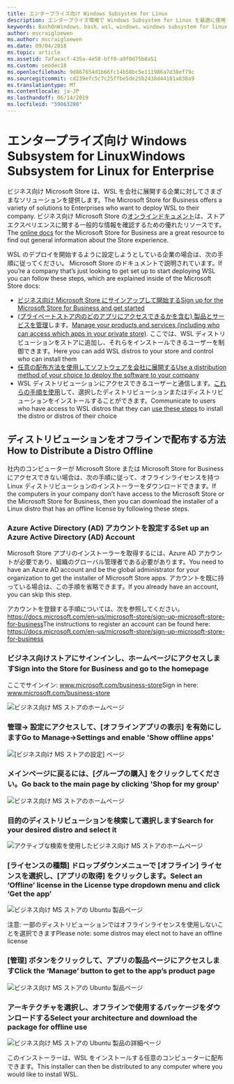 ```yaml
---
title: エンタープライズ向け Windows Subsystem for Linux
description: エンタープライズ環境で Windows Subsystem for Linux を最適に使用する方法に関するリソースと手順です。
keywords: BashOnWindows、bash、wsl、windows、windows subsystem for linux、windowssubsystem、ubuntu、debian、suse、windows 10、enterprise、deployment、offline、パッケージング、ストア、ディストリビューション、インストール、インストール
author: mscraigloewen
ms.author: mscraigloewen
ms.date: 09/04/2018
ms.topic: article
ms.assetid: 7afaeacf-435a-4e58-bff0-a9f0d75b8a51
ms.custom: seodec18
ms.openlocfilehash: 9d867654d1b66fc14b58bc5e111986a7d38ef79c
ms.sourcegitcommit: cd239efc5c7c25ffbe5de25b2438d44181a838a9
ms.translationtype: MT
ms.contentlocale: ja-JP
ms.lasthandoff: 06/14/2019
ms.locfileid: "59063280"
---
```

# <a name="windows-subsystem-for-linux-for-enterprise"></a><span data-ttu-id="340ea-104">エンタープライズ向け Windows Subsystem for Linux</span><span class="sxs-lookup"><span data-stu-id="340ea-104">Windows Subsystem for Linux for Enterprise</span></span>

<span data-ttu-id="340ea-105">ビジネス向け Microsoft Store は、WSL を会社に展開する企業に対してさまざまなソリューションを提供します。</span><span class="sxs-lookup"><span data-stu-id="340ea-105">The Microsoft Store for Business offers a variety of solutions to Enterprises who want to deploy WSL to their company.</span></span> <span data-ttu-id="340ea-106">ビジネス向け Microsoft Store の[オンラインドキュメント](https://docs.microsoft.com/en-us/microsoft-store/)は、ストアエクスペリエンスに関する一般的な情報を確認するための優れたリソースです。</span><span class="sxs-lookup"><span data-stu-id="340ea-106">The [online docs](https://docs.microsoft.com/en-us/microsoft-store/) for the Microsoft Store for Business are a great resource to find out general information about the Store experience.</span></span>

<span data-ttu-id="340ea-107">WSL のデプロイを開始するように設定しようとしている企業の場合は、次の手順に従ってください。 Microsoft Store のドキュメントで説明されています。</span><span class="sxs-lookup"><span data-stu-id="340ea-107">If you’re a company that’s just looking to get set up to start deploying WSL you can follow these steps, which are explained inside of the Microsoft Store docs:</span></span>

* [<span data-ttu-id="340ea-108">ビジネス向け Microsoft Store にサインアップして開始する</span><span class="sxs-lookup"><span data-stu-id="340ea-108">Sign up for the Microsoft Store for Business and get started</span></span>](https://docs.microsoft.com/en-us/microsoft-store/sign-up-microsoft-store-for-business-overview)
* <span data-ttu-id="340ea-109">[(プライベートストア内のどのアプリにアクセスできるかを含む) 製品とサービスを管理](https://docs.microsoft.com/en-us/microsoft-store/manage-apps-microsoft-store-for-business-overview)します。</span><span class="sxs-lookup"><span data-stu-id="340ea-109">[Manage your products and services (including who can access which apps in your private store)](https://docs.microsoft.com/en-us/microsoft-store/manage-apps-microsoft-store-for-business-overview).</span></span> <span data-ttu-id="340ea-110">ここでは、WSL ディストリビューションをストアに追加し、それらをインストールできるユーザーを制御できます。</span><span class="sxs-lookup"><span data-stu-id="340ea-110">Here you can add WSL distros to your store and control who can install them</span></span>
* [<span data-ttu-id="340ea-111">任意の配布方法を使用してソフトウェアを会社に展開する</span><span class="sxs-lookup"><span data-stu-id="340ea-111">Use a distribution method of your choice to deploy the software to your company</span></span>](https://docs.microsoft.com/en-us/microsoft-store/distribute-apps-to-your-employees-microsoft-store-for-business)
* <span data-ttu-id="340ea-112">WSL ディストリビューションにアクセスできるユーザーと通信します。[これらの手順を使用](https://docs.microsoft.com/en-us/windows/wsl/install-win10)して、選択したディストリビューションまたはディストリビューションをインストールすることができます。</span><span class="sxs-lookup"><span data-stu-id="340ea-112">Communicate to users who have access to WSL distros that they can [use these steps](https://docs.microsoft.com/en-us/windows/wsl/install-win10) to install the distro or distros of their choice</span></span> 

## <a name="how-to-distribute-a-distro-offline"></a><span data-ttu-id="340ea-113">ディストリビューションをオフラインで配布する方法</span><span class="sxs-lookup"><span data-stu-id="340ea-113">How to Distribute a Distro Offline</span></span>

<span data-ttu-id="340ea-114">社内のコンピューターが Microsoft Store または Microsoft Store for Business にアクセスできない場合は、次の手順に従って、オフラインライセンスを持つ Linux ディストリビューションのインストーラーをダウンロードできます。</span><span class="sxs-lookup"><span data-stu-id="340ea-114">If the computers in your company don’t have access to the Microsoft Store or the Microsoft Store for Business, then you can download the installer of a Linux distro that has an offline license by following these steps.</span></span> 

### <a name="set-up-an-azure-active-directory-ad-account"></a><span data-ttu-id="340ea-115">Azure Active Directory (AD) アカウントを設定する</span><span class="sxs-lookup"><span data-stu-id="340ea-115">Set up an Azure Active Directory (AD) Account</span></span> 

<span data-ttu-id="340ea-116">Microsoft Store アプリのインストーラーを取得するには、Azure AD アカウントが必要であり、組織のグローバル管理者である必要があります。</span><span class="sxs-lookup"><span data-stu-id="340ea-116">You need to have an Azure AD account and be the global administrator for your organization to get the installer of Microsoft Store apps.</span></span> <span data-ttu-id="340ea-117">アカウントを既に持っている場合は、この手順を省略できます。</span><span class="sxs-lookup"><span data-stu-id="340ea-117">If you already have an account, you can skip this step.</span></span>

<span data-ttu-id="340ea-118">アカウントを登録する手順については、次を参照してください。 https://docs.microsoft.com/en-us/microsoft-store/sign-up-microsoft-store-for-business</span><span class="sxs-lookup"><span data-stu-id="340ea-118">The instructions to register an account can be found here: https://docs.microsoft.com/en-us/microsoft-store/sign-up-microsoft-store-for-business</span></span>

### <a name="sign-into-the-store-for-business-and-go-to-the-homepage"></a><span data-ttu-id="340ea-119">ビジネス向けストアにサインインし、ホームページにアクセスします</span><span class="sxs-lookup"><span data-stu-id="340ea-119">Sign into the Store for Business and go to the homepage</span></span>
<span data-ttu-id="340ea-120">ここでサインイン: www.microsoft.com/business-store</span><span class="sxs-lookup"><span data-stu-id="340ea-120">Sign in here: www.microsoft.com/business-store</span></span>

![ビジネス向け MS ストアのホームページ](media/offlineinstallscreens/1-screen.png)

### <a name="go-to-manage-settings-and-enable-show-offline-apps"></a><span data-ttu-id="340ea-122">管理-> 設定にアクセスして、[オフラインアプリの表示] を有効にします</span><span class="sxs-lookup"><span data-stu-id="340ea-122">Go to Manage->Settings and enable 'Show offline apps'</span></span>

![[ビジネス向け MS ストアの設定] ページ](media/offlineinstallscreens/2-screen.png)

### <a name="go-back-to-the-main-page-by-clicking-shop-for-my-group"></a><span data-ttu-id="340ea-124">メインページに戻るには、[グループの購入] をクリックしてください。</span><span class="sxs-lookup"><span data-stu-id="340ea-124">Go back to the main page by clicking 'Shop for my group'</span></span>

![ビジネス向け MS ストアのホームページ](media/offlineinstallscreens/1-screen.png)

### <a name="search-for-your-desired-distro-and-select-it"></a><span data-ttu-id="340ea-126">目的のディストリビューションを検索して選択します</span><span class="sxs-lookup"><span data-stu-id="340ea-126">Search for your desired distro and select it</span></span>

![アクティブな検索を使用したビジネス向け MS ストアのホームページ](media/offlineinstallscreens/3-screen.png)

### <a name="select-an-offline-license-in-the-license-type-dropdown-menu-and-click-get-the-app"></a><span data-ttu-id="340ea-128">[ライセンスの種類] ドロップダウンメニューで [オフライン] ライセンスを選択し、[アプリの取得] をクリックします。</span><span class="sxs-lookup"><span data-stu-id="340ea-128">Select an ‘Offline’ license in the License type dropdown menu and click ‘Get the app’</span></span>

![ビジネス向け MS ストアの Ubuntu 製品ページ](media/offlineinstallscreens/4-screen.png)

<span data-ttu-id="340ea-130">注意: 一部のディストリビューションではオフラインライセンスを使用しないことを選択できます</span><span class="sxs-lookup"><span data-stu-id="340ea-130">Please note: some distros may elect not to have an offline license</span></span>

### <a name="click-the-manage-button-to-get-to-the-apps-product-page"></a><span data-ttu-id="340ea-131">[管理] ボタンをクリックして、アプリの製品ページにアクセスします</span><span class="sxs-lookup"><span data-stu-id="340ea-131">Click the ‘Manage’ button to get to the app’s product page</span></span>

![ビジネス向け MS ストアの Ubuntu 製品ページ](media/offlineinstallscreens/5-screen.png)

### <a name="select-your-architecture-and-download-the-package-for-offline-use"></a><span data-ttu-id="340ea-133">アーキテクチャを選択し、オフラインで使用するパッケージをダウンロードする</span><span class="sxs-lookup"><span data-stu-id="340ea-133">Select your architecture and download the package for offline use</span></span>

![ビジネス向け MS ストアの Ubuntu 製品の詳細ページ](media/offlineinstallscreens/6-screen.png)

<span data-ttu-id="340ea-135">このインストーラーは、WSL をインストールする任意のコンピューターに配布できます。</span><span class="sxs-lookup"><span data-stu-id="340ea-135">This installer can then be distributed to any computer where you would like to install WSL.</span></span>